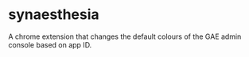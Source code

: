 synaesthesia
============

A chrome extension that changes the default colours of the GAE admin console based on app ID.
